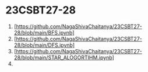 # 23CSBT27-28
1. [https://github.com/NagaShivaChaitanya/23CSBT27-28/blob/main/BFS.ipynb]
2. [https://github.com/NagaShivaChaitanya/23CSBT27-28/blob/main/DFS.ipynb]
3. [https://github.com/NagaShivaChaitanya/23CSBT27-28/blob/main/STAR_ALOGORTIHM.ipynb]
4. 
